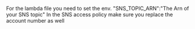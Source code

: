 For the lambda file you need to set the env. "SNS_TOPIC_ARN":"The Arn of your SNS topic"
In the SNS access policy make sure you replace the account number as well

